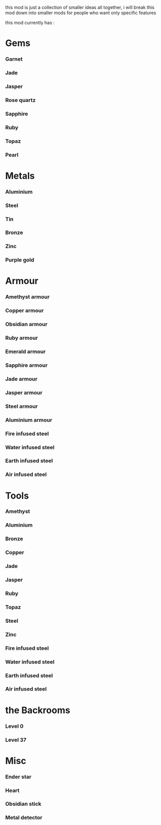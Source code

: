 this mod is just a collection of smaller ideas all together, i will break this mod down into smaller mods for people who want only specific features

this mod currently has :

# Gems
### Garnet
### Jade
### Jasper
### Rose quartz
### Sapphire
### Ruby
### Topaz
### Pearl

# Metals
### Aluminium
### Steel
### Tin
### Bronze
### Zinc
### Purple gold

# Armour
### Amethyst armour
### Copper armour
### Obsidian armour
### Ruby armour
### Emerald armour
### Sapphire armour
### Jade armour
### Jasper armour
### Steel armour
### Aluminium armour
### Fire infused steel
### Water infused steel
### Earth infused steel
### Air infused steel

# Tools
### Amethyst
### Aluminium
### Bronze
### Copper
### Jade
### Jasper
### Ruby
### Topaz
### Steel
### Zinc
### Fire infused steel
### Water infused steel
### Earth infused steel
### Air infused steel

# the Backrooms
### Level 0
### Level 37
###

# Misc
### Ender star
### Heart
### Obsidian stick
### Metal detector
